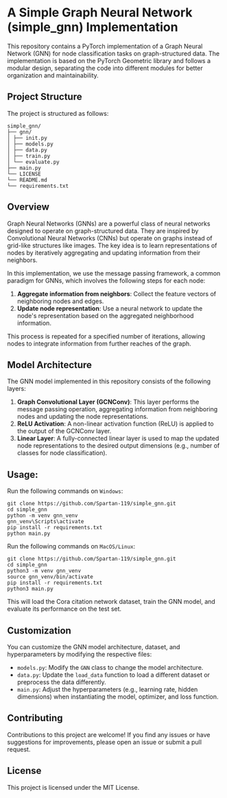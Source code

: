 # A Simple Graph Neural Network (simple_gnn) Implementation

This repository contains a PyTorch implementation of a Graph Neural Network (GNN) for node classification tasks on graph-structured data. The implementation is based on the PyTorch Geometric library and follows a modular design, separating the code into different modules for better organization and maintainability.

## Project Structure

The project is structured as follows:

```
simple_gnn/
├── gnn/
│ ├── init.py
│ ├── models.py
│ ├── data.py
│ ├── train.py
│ └── evaluate.py
├── main.py
└── LICENSE
└── README.md
└── requirements.txt
```

## Overview

Graph Neural Networks (GNNs) are a powerful class of neural networks designed to operate on graph-structured data. They are inspired by Convolutional Neural Networks (CNNs) but operate on graphs instead of grid-like structures like images. The key idea is to learn representations of nodes by iteratively aggregating and updating information from their neighbors.

In this implementation, we use the message passing framework, a common paradigm for GNNs, which involves the following steps for each node:

1. **Aggregate information from neighbors**: Collect the feature vectors of neighboring nodes and edges.
2. **Update node representation**: Use a neural network to update the node's representation based on the aggregated neighborhood information.

This process is repeated for a specified number of iterations, allowing nodes to integrate information from further reaches of the graph.

## Model Architecture

The GNN model implemented in this repository consists of the following layers:

1. **Graph Convolutional Layer (GCNConv)**: This layer performs the message passing operation, aggregating information from neighboring nodes and updating the node representations.
2. **ReLU Activation**: A non-linear activation function (ReLU) is applied to the output of the GCNConv layer.
3. **Linear Layer**: A fully-connected linear layer is used to map the updated node representations to the desired output dimensions (e.g., number of classes for node classification).

## Usage:
Run the following commands on `Windows`:

```
git clone https://github.com/Spartan-119/simple_gnn.git
cd simple_gnn
python -m venv gnn_venv
gnn_venv\Scripts\activate
pip install -r requirements.txt
python main.py
```

Run the following commands on `MacOS/Linux`:
```
git clone https://github.com/Spartan-119/simple_gnn.git
cd simple_gnn
python3 -m venv gnn_venv
source gnn_venv/bin/activate
pip install -r requirements.txt
python3 main.py
```

This will load the Cora citation network dataset, train the GNN model, and evaluate its performance on the test set.

## Customization

You can customize the GNN model architecture, dataset, and hyperparameters by modifying the respective files:

- `models.py`: Modify the `GNN` class to change the model architecture.
- `data.py`: Update the `load_data` function to load a different dataset or preprocess the data differently.
- `main.py`: Adjust the hyperparameters (e.g., learning rate, hidden dimensions) when instantiating the model, optimizer, and loss function.

## Contributing

Contributions to this project are welcome! If you find any issues or have suggestions for improvements, please open an issue or submit a pull request.

## License

This project is licensed under the MIT License.
